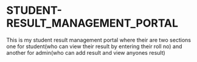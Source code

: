 # STUDENT-RESULT_MANAGEMENT_PORTAL
This is my student result management portal where their are two sections one for student(who can view their result by entering their roll no) and another for admin(who can add result and view anyones result)
